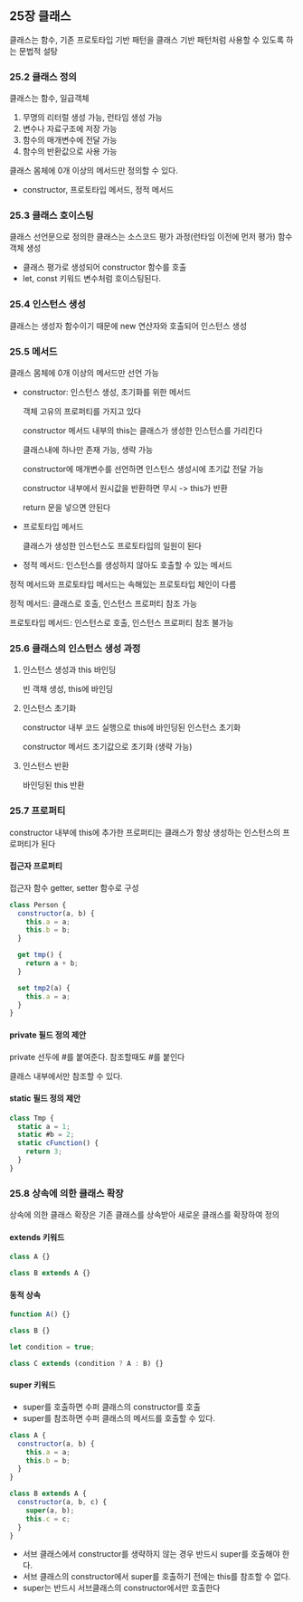 ## 25장 클래스

클래스는 함수, 기존 프로토타입 기반 패턴을 클래스 기반 패턴처럼 사용할 수 있도록 하는 문법적 설탕

### 25.2 클래스 정의

클래스는 함수, 일급객체

1. 무명의 리터럴 생성 가능, 런타임 생성 가능
2. 변수나 자료구조에 저장 가능
3. 함수의 매개변수에 전달 가능
4. 함수의 반환값으로 사용 가능

클래스 몸체에 0개 이상의 메서드만 정의할 수 있다.

- constructor, 프로토타입 메서드, 정적 메서드

### 25.3 클래스 호이스팅

클래스 선언문으로 정의한 클래스는 소스코드 평가 과정(런타임 이전에 먼저 평가) 함수 객체 생성

- 클래스 평가로 생성되어 constructor 함수를 호출
- let, const 키워드 변수처럼 호이스팅된다.

### 25.4 인스턴스 생성

클래스는 생성자 함수이기 때문에 new 연산자와 호출되어 인스턴스 생성

### 25.5 메서드

클래스 몸체에 0개 이상의 메서드만 선언 가능

- constructor: 인스턴스 생성, 초기화를 위한 메서드

  객체 고유의 프로퍼티를 가지고 있다

  constructor 메서드 내부의 this는 클래스가 생성한 인스턴스를 가리킨다

  클래스내에 하나만 존재 가능, 생략 가능

  constructor에 매개변수를 선언하면 인스턴스 생성시에 초기값 전달 가능

  constructor 내부에서 원시값을 반환하면 무시 -> this가 반환

  return 문을 넣으면 안된다

- 프로토타입 메서드

  클래스가 생성한 인스턴스도 프로토타입의 일원이 된다

- 정적 메서드: 인스턴스를 생성하지 않아도 호출할 수 있는 메서드

정적 메서드와 프로토타입 메서드는 속해있는 프로토타입 체인이 다름

정적 메서드: 클래스로 호출, 인스턴스 프로퍼티 참조 가능

프로토타입 메서드: 인스턴스로 호출, 인스턴스 프로퍼티 참조 불가능

### 25.6 클래스의 인스턴스 생성 과정

1. 인스턴스 생성과 this 바인딩

   빈 객채 생성, this에 바인딩

2. 인스턴스 초기화

   constructor 내부 코드 실행으로 this에 바인딩된 인스턴스 초기화

   constructor 메서드 초기값으로 초기화 (생략 가능)

3. 인스턴스 반환

   바인딩된 this 반환

### 25.7 프로퍼티

constructor 내부에 this에 추가한 프로퍼티는 클래스가 항상 생성하는 인스턴스의 프로퍼티가 된다

#### 접근자 프로퍼티

접근자 함수 getter, setter 함수로 구성

```jsx
class Person {
  constructor(a, b) {
    this.a = a;
    this.b = b;
  }

  get tmp() {
    return a + b;
  }

  set tmp2(a) {
    this.a = a;
  }
}
```

#### private 필드 정의 제안

private 선두에 #를 붙여준다. 참조할때도 #를 붙인다

클래스 내부에서만 참조할 수 있다.

#### static 필드 정의 제안

```jsx
class Tmp {
  static a = 1;
  static #b = 2;
  static cFunction() {
    return 3;
  }
}
```

### 25.8 상속에 의한 클래스 확장

상속에 의한 클래스 확장은 기존 클래스를 상속받아 새로운 클래스를 확장하여 정의

#### extends 키워드

```jsx
class A {}

class B extends A {}
```

#### 동적 상속

```jsx
function A() {}

class B {}

let condition = true;

class C extends (condition ? A : B) {}
```

#### super 키워드

- super를 호출하면 수퍼 클래스의 constructor를 호출
- super를 참조하면 수퍼 클래스의 메서드를 호출할 수 있다.

```jsx
class A {
  constructor(a, b) {
    this.a = a;
    this.b = b;
  }
}

class B extends A {
  constructor(a, b, c) {
    super(a, b);
    this.c = c;
  }
}
```

- 서브 클래스에서 constructor를 생략하지 않는 경우 반드시 super를 호출해야 한다.
- 서브 클래스의 constructor에서 super를 호출하기 전에는 this를 참조할 수 없다.
- super는 반드시 서브클래스의 constructor에서만 호출한다
